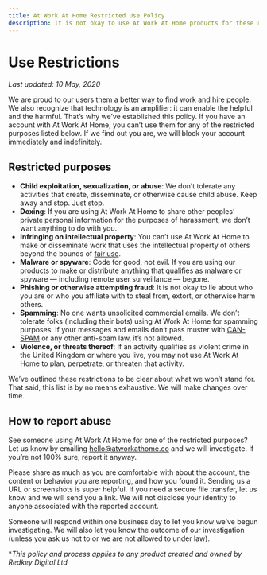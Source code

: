 ```yaml
---
title: At Work At Home Restricted Use Policy
description: It is not okay to use At Work At Home products for these restricted purposes.
---
```


# Use Restrictions

*Last updated: 10 May, 2020*

We are proud to our users them a better way to find work and hire people. We also recognize that technology is an amplifier: it can enable the helpful and the harmful. That’s why we’ve established this policy. If you have an account with At Work At Home, you can’t use them for any of the restricted purposes listed below. If we find out you are, we will block your account immediately and indefinitely.

## Restricted purposes

* **Child exploitation, sexualization, or abuse**: We don’t tolerate any activities that create, disseminate, or otherwise cause child abuse. Keep away and stop. Just stop.
* **Doxing**: If you are using At Work At Home to share other peoples’ private personal information for the purposes of harassment, we don’t want anything to do with you.
* **Infringing on intellectual property**: You can’t use At Work At Home to make or disseminate work that uses the intellectual property of others beyond the bounds of [fair use](https://www.copyright.gov/fair-use/more-info.html).
* **Malware or spyware**: Code for good, not evil. If you are using our products to make or distribute anything that qualifies as malware or spyware — including remote user surveillance — begone.
* **Phishing or otherwise attempting fraud**: It is not okay to lie about who you are or who you affiliate with to steal from, extort, or otherwise harm others.
* **Spamming**: No one wants unsolicited commercial emails. We don’t tolerate folks (including their bots) using At Work At Home for spamming purposes. If your messages and emails don’t pass muster with [CAN-SPAM](https://www.ftc.gov/tips-advice/business-center/guidance/can-spam-act-compliance-guide-business) or any other anti-spam law, it’s not allowed.
* **Violence, or threats thereof**: If an activity qualifies as violent crime in the United Kingdom or where you live, you may not use At Work At Home to plan, perpetrate, or threaten that activity.

We’ve outlined these restrictions to be clear about what we won’t stand for. That said, this list is by no means exhaustive. We will make changes over time.

## How to report abuse

See someone using At Work At Home for one of the restricted purposes? Let us know by emailing [hello@atworkathome.co](mailto:hello@atworkathome.co) and we will investigate. If you’re not 100% sure, report it anyway.

Please share as much as you are comfortable with about the account, the content or behavior you are reporting, and how you found it. Sending us a URL or screenshots is super helpful. If you need a secure file transfer, let us know and we will send you a link. We will not disclose your identity to anyone associated with the reported account. 

Someone will respond within one business day to let you know we’ve begun investigating. We will also let you know the outcome of our investigation (unless you ask us not to or we are not allowed to under law).

**This policy and process applies to any product created and owned by Redkey Digital Ltd*
